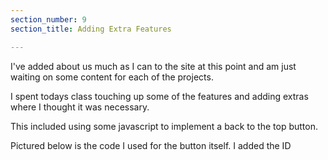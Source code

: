 ```yaml
---
section_number: 9
section_title: Adding Extra Features

---
```


I've added about us much as I can to the site at this point and am just waiting on some content for each of the projects.

I spent todays class touching up some of the features and adding extras where I thought it was necessary.

This included using some javascript to implement a back to the top button.

Pictured below is the code I used for the button itself. I added the ID 

<script src="https://snipsave.com/embed/ay7uhU9DRMEuHTpdhG.js"></script>
